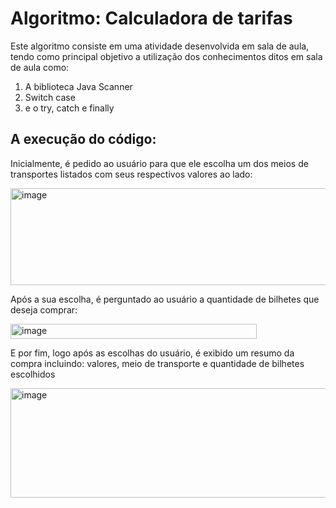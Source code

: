 <h1>Algoritmo: Calculadora de tarifas</h1>
<p> Este algoritmo consiste em uma atividade desenvolvida em sala de aula, tendo como principal objetivo a utilização dos conhecimentos ditos em sala de aula como:</p>
<ol>
  <li>A biblioteca Java Scanner</li>
  <li> Switch case</li>
  <li>e o try, catch e finally</li>
</ol>

<h2> A execução do código:</h2>
<p>Inicialmente, é pedido ao usuário para que ele escolha um dos meios de transportes listados com seus respectivos valores ao lado: </p>
<img width="565" height="155" alt="image" src="https://github.com/user-attachments/assets/e10b72cf-64ba-4867-8b75-b91394a0f753" />
<p>Após a sua escolha, é perguntado ao usuário a quantidade de bilhetes que deseja comprar:</p>
<img width="394" height="24" alt="image" src="https://github.com/user-attachments/assets/930e442f-e6c6-4697-90da-c5ecb50c181a" />
<p>E por fim, logo após as escolhas do usuário, é exibido um resumo da compra incluindo: valores, meio de transporte e quantidade de bilhetes escolhidos</p>
<img width="678" height="175" alt="image" src="https://github.com/user-attachments/assets/a631d96f-666d-4dcd-ac04-a4450ecb87a8" />
